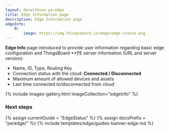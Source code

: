 ```yaml
---
layout: docwithnav-pe-edge
title: Edge Information page
description: Edge Information page
edgeInfo:
    0:
        image: https://img.thingsboard.io/edge/edge-status.png
---
```


**Edge Info** page introduced to provide user information regarding basic edge configuration and ThingsBoard **PE server information (URL and server version): 
* Name, ID, Type, Routing Key
* Connection status with the cloud: **Connected / Disconnected**
* Maximum amount of allowed devices and assets
* Last time connected to/disconnected from cloud

{% include images-gallery.html imageCollection="edgeInfo" %}

### Next steps

{% assign currentGuide = "EdgeStatus" %}
{% assign docsPrefix = "pe/edge/" %}
{% include templates/edge/guides-banner-edge.md %}
